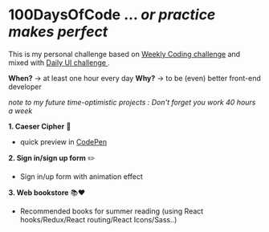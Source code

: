   # 100DaysOfCode ... *or practice makes perfect*

This is my personal challenge based on [Weekly Coding challenge](https://www.florin-pop.com/blog/2019/03/weekly-coding-challenge/) and mixed with [Daily UI challenge ](https://www.dailyui.co/).

**When?** -> at least one hour every day
**Why?** -> to be (even) better front-end developer

*note to my future time-optimistic projects : Don't forget you work 40 hours a week*

**1. Caeser Cipher** :mag_right:
  - quick preview in [CodePen](https://codepen.io/AnnaFaix/pen/YLNvmK?editors=0010)

**2. Sign in/sign up form** :pencil2:
  - Sign in/up form with animation effect 

**3. Web bookstore** :books::heart:
  - Recommended books for summer reading (using React hooks/Redux/React routing/React Icons/Sass..)